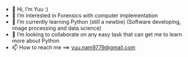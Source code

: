 - 👋 Hi, I’m Yuu :)
- 👀 I’m interested in Forensics with computer implementation 
- 🌱 I’m currently learning Python (still a newbie) (Software developing, image processing and data science)
- 💞️ I’m looking to collaborate on any easy task that can get me to learn more about Python
- 📫 How to reach me ==> yuu.nam9779@gmail.com

<!---
yuunam97/yuunam97 is a ✨ special ✨ repository because its `README.md` (this file) appears on your GitHub profile.
You can click the Preview link to take a look at your changes.
--->
